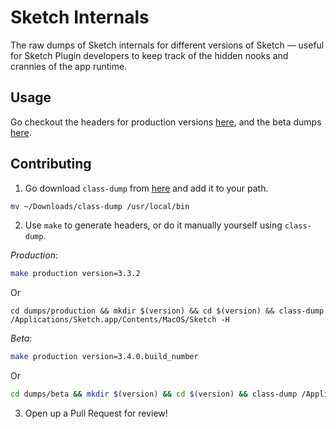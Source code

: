 # Sketch Internals
The raw dumps of Sketch internals for different versions of Sketch — useful for Sketch Plugin developers to keep track of the hidden nooks and crannies of the app runtime.

## Usage
Go checkout the headers for production versions [here](https://github.com/ryngonzalez/Sketch-Internals-Documentation/blob/master/dumps/production), and the beta dumps [here](https://github.com/ryngonzalez/Sketch-Internals-Documentation/blob/master/dumps/beta).

## Contributing
1. Go download `class-dump` from [here](http://stevenygard.com/projects/class-dump/) and add it to your path.
```bash
mv ~/Downloads/class-dump /usr/local/bin
```

2. Use `make` to generate headers, or do it manually yourself using `class-dump`.

*Production*:
```bash
make production version=3.3.2
```
Or
```
cd dumps/production && mkdir $(version) && cd $(version) && class-dump /Applications/Sketch.app/Contents/MacOS/Sketch -H
```

*Beta*:
```bash
make production version=3.4.0.build_number
```
Or
```bash
cd dumps/beta && mkdir $(version) && cd $(version) && class-dump /Applications/Sketch\ Beta.app/Contents/MacOS/Sketch\ Beta -H
```

3. Open up a Pull Request for review!
